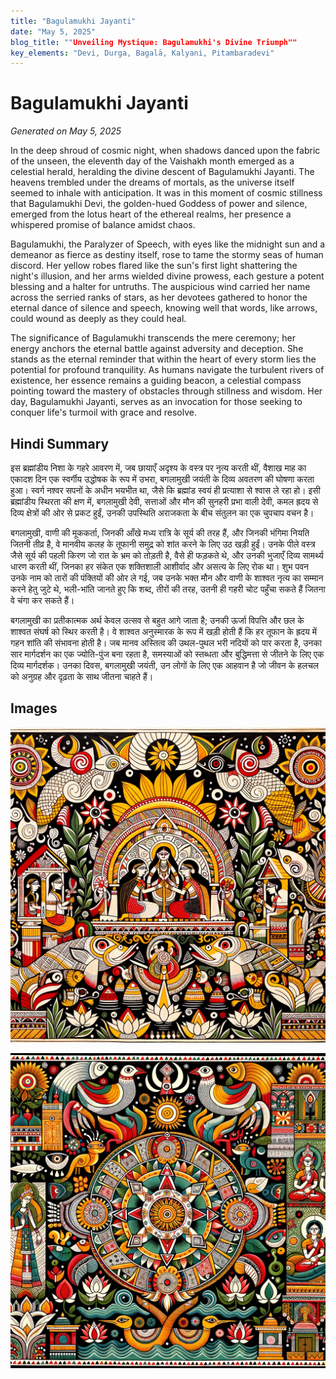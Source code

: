 ```yaml
---
title: "Bagulamukhi Jayanti"
date: "May 5, 2025"
blog_title: ""Unveiling Mystique: Bagulamukhi's Divine Triumph""
key_elements: "Devi, Durga, Bagalā, Kalyani, Pitambaradevi"
---
```


# Bagulamukhi Jayanti

*Generated on May 5, 2025*

In the deep shroud of cosmic night, when shadows danced upon the fabric of the unseen, the eleventh day of the Vaishakh month emerged as a celestial herald, heralding the divine descent of Bagulamukhi Jayanti. The heavens trembled under the dreams of mortals, as the universe itself seemed to inhale with anticipation. It was in this moment of cosmic stillness that Bagulamukhi Devi, the golden-hued Goddess of power and silence, emerged from the lotus heart of the ethereal realms, her presence a whispered promise of balance amidst chaos.

Bagulamukhi, the Paralyzer of Speech, with eyes like the midnight sun and a demeanor as fierce as destiny itself, rose to tame the stormy seas of human discord. Her yellow robes flared like the sun's first light shattering the night's illusion, and her arms wielded divine prowess, each gesture a potent blessing and a halter for untruths. The auspicious wind carried her name across the serried ranks of stars, as her devotees gathered to honor the eternal dance of silence and speech, knowing well that words, like arrows, could wound as deeply as they could heal.

The significance of Bagulamukhi transcends the mere ceremony; her energy anchors the eternal battle against adversity and deception. She stands as the eternal reminder that within the heart of every storm lies the potential for profound tranquility. As humans navigate the turbulent rivers of existence, her essence remains a guiding beacon, a celestial compass pointing toward the mastery of obstacles through stillness and wisdom. Her day, Bagulamukhi Jayanti, serves as an invocation for those seeking to conquer life's turmoil with grace and resolve.

## Hindi Summary

इस ब्रह्मांडीय निशा के गहरे आवरण में, जब छायाएँ अदृश्य के वस्त्र पर नृत्य करती थीं, वैशाख माह का एकादश दिन एक स्वर्गीय उद्धोषक के रूप में उभरा, बगलामुखी जयंती के दिव्य अवतरण की घोषणा करता हुआ। स्वर्ग नश्वर सपनों के अधीन भयभीत था, जैसे कि ब्रह्मांड स्वयं ही प्रत्याशा से श्वास ले रहा हो। इसी ब्रह्मांडीय स्थिरता की क्षण में, बगलामुखी देवी, सत्ताओं और मौन की सुनहरी प्रभा वाली देवी, कमल ह्रदय से दिव्य क्षेत्रों की ओर से प्रकट हुईं, उनकी उपस्थिति अराजकता के बीच संतुलन का एक चुपचाप वचन है।

बगलामुखी, वाणी की मूककर्ता, जिनकी आँखे मध्य रात्रि के सूर्य की तरह हैं, और जिनकी भंगिमा नियति जितनी तीव्र है, वे मानवीय कलह के तूफानी समुद्र को शांत करने के लिए उठ खड़ी हुईं। उनके पीले वस्त्र जैसे सूर्य की पहली किरण जो रात के भ्रम को तोड़ती है, वैसे ही फड़कते थे, और उनकी भुजाएँ दिव्य सामर्थ्य धारण करती थीं, जिनका हर संकेत एक शक्तिशाली आशीर्वाद और असत्य के लिए रोक था। शुभ पवन उनके नाम को तारों की पंक्तियों की ओर ले गई, जब उनके भक्त मौन और वाणी के शाश्वत नृत्य का सम्मान करने हेतु जुटे थे, भली-भांति जानते हुए कि शब्द, तीरों की तरह, उतनी ही गहरी चोट पहुँचा सकते हैं जितना वे चंगा कर सकते हैं।

बगलामुखी का प्रतीकात्मक अर्थ केवल उत्सव से बहुत आगे जाता है; उनकी ऊर्जा विपत्ति और छल के शाश्वत संघर्ष को स्थिर करती है। वे शाश्वत अनुस्मारक के रूप में खड़ी होती हैं कि हर तूफान के ह्रदय में गहन शांति की संभावना होती है। जब मानव अस्तित्व की उथल-पुथल भरी नदियों को पार करता है, उनका सार मार्गदर्शन का एक ज्योति-पुंज बना रहता है, समस्याओं को स्तब्धता और बुद्धिमत्ता से जीतने के लिए एक दिव्य मार्गदर्शक। उनका दिवस, बगलामुखी जयंती, उन लोगों के लिए एक आहवान है जो जीवन के हलचल को अनुग्रह और दृढ़ता के साथ जीतना चाहते हैं।

## Images

![Bagulamukhi Jayanti - Variation 1](https://raw.githubusercontent.com/amarshat/mithila-content/main/images/2025/05/2025-05-05-am-bagulamukhi-jayanti.png)

![Bagulamukhi Jayanti - Variation 2](https://raw.githubusercontent.com/amarshat/mithila-content/main/images/2025/05/2025-05-05-pm-bagulamukhi-jayanti.png)
